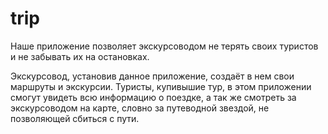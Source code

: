 # trip

Наше приложение позволяет экскурсоводом не терять своих туристов и не забывать их на остановках. 

Экскурсовод, установив данное приложение, создаёт в нем свои маршруты и экскурсии. 
Туристы, купивышие тур, в этом приложении смогут увидеть всю информацию о поездке, а так же смотреть за экскурсоводом на карте, словно за путеводной звездой, не позволяющей сбиться с пути. 
